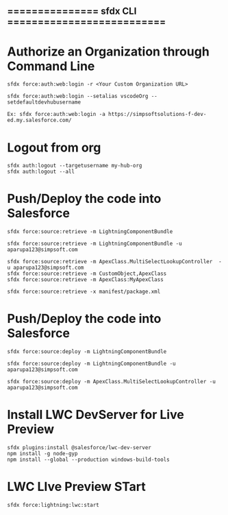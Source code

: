 ## =============== sfdx CLI ==========================

# Authorize an Organization through Command Line
```
sfdx force:auth:web:login -r <Your Custom Organization URL>

sfdx force:auth:web:login --setalias vscodeOrg --setdefaultdevhubusername

Ex: sfdx force:auth:web:login -a https://simpsoftsolutions-f-dev-ed.my.salesforce.com/
```

# Logout from org
```
sfdx auth:logout --targetusername my-hub-org
sfdx auth:logout --all
```

# Push/Deploy the code into Salesforce
```
sfdx force:source:retrieve -m LightningComponentBundle

sfdx force:source:retrieve -m LightningComponentBundle -u aparupa123@simpsoft.com

sfdx force:source:retrieve -m ApexClass.MultiSelectLookupController  -u aparupa123@simpsoft.com
sfdx force:source:retrieve -m CustomObject,ApexClass
sfdx force:source:retrieve -m ApexClass:MyApexClass

sfdx force:source:retrieve -x manifest/package.xml
```

# Push/Deploy the code into Salesforce
```
sfdx force:source:deploy -m LightningComponentBundle

sfdx force:source:deploy -m LightningComponentBundle -u aparupa123@simpsoft.com

sfdx force:source:deploy -m ApexClass.MultiSelectLookupController -u aparupa123@simpsoft.com
```

# Install LWC DevServer for Live Preview
```
sfdx plugins:install @salesforce/lwc-dev-server
npm install -g node-gyp
npm install --global --production windows-build-tools
```

# LWC LIve Preview STart
```
sfdx force:lightning:lwc:start
```
